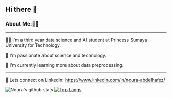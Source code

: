 ## Hi there 👋

### About Me:👩‍💻
***
👩‍🎓 I'm a third year data science and AI student at Princess Sumaya University for Technology.

🔭 I'm passionate about science and technology. 

🌱 I'm currently learning more about data preprocessing.
***
💬 Lets connect on Linkedin: https://www.linkedin.com/in/noura-abdelhafez/

![Noura's github stats](https://github-readme-stats.vercel.app/api?username=noura-na)
[![Top Langs](https://github-readme-stats.vercel.app/api/top-langs/?username=noura-na)](https://github.com/noura-na/github-readme-stats)
<!--
**noura-na/noura-na** is a ✨ _special_ ✨ repository because its `README.md` (this file) appears on your GitHub profile.

Here are some ideas to get you started:

- 🔭 I’m currently working on ...
- 🌱 I’m currently learning ...
- 👯 I’m looking to collaborate on ...
- 🤔 I’m looking for help with ...
- 💬 Ask me about ...
- 📫 How to reach me: ...
- 😄 Pronouns: ...
- ⚡ Fun fact: ...
-->
